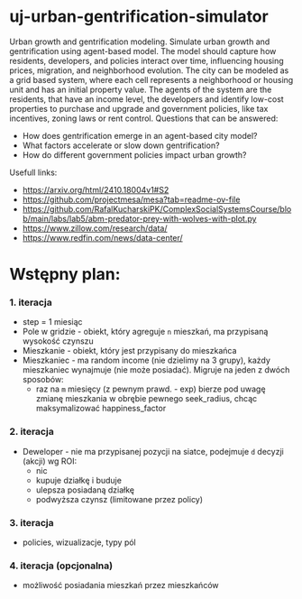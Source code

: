 # uj-urban-gentrification-simulator

Urban growth and gentrification modeling. Simulate urban growth and gentrification using agent-based model. The model should capture how residents, developers, and policies interact over time, influencing housing prices, migration, and neighborhood evolution. The city can be modeled as a grid based system, where each cell represents a neighborhood or housing unit and has an initial property value. The agents of the system are the residents, that have an income level, the developers and identify low-cost properties to purchase and upgrade and government policies, like tax incentives, zoning laws or rent control. Questions that can be answered:
* How does gentrification emerge in an agent-based city model?
* What factors accelerate or slow down gentrification?
* How do different government policies impact urban growth?

Usefull links:
* https://arxiv.org/html/2410.18004v1#S2
* https://github.com/projectmesa/mesa?tab=readme-ov-file
* https://github.com/RafalKucharskiPK/ComplexSocialSystemsCourse/blob/main/labs/lab5/abm-predator-prey-with-wolves-with-plot.py
* https://www.zillow.com/research/data/
* https://www.redfin.com/news/data-center/

# Wstępny plan:
### 1. iteracja
* step = 1 miesiąc
* Pole w gridzie - obiekt, który agreguje `n` mieszkań, ma przypisaną wysokość czynszu
* Mieszkanie - obiekt, który jest przypisany do mieszkańca
* Mieszkaniec - ma random income (nie dzielimy na 3 grupy), każdy mieszkaniec wynajmuje (nie może posiadać). Migruje na jeden z dwóch sposobów:
    * raz na `m` miesięcy (z pewnym prawd. - exp) bierze pod uwagę zmianę mieszkania w obrębie pewnego seek_radius, chcąc maksymalizować happiness_factor

### 2. iteracja
* Deweloper - nie ma przypisanej pozycji na siatce, podejmuje `d` decyzji (akcji) wg ROI:
    * nic
    * kupuje działkę i buduje
    * ulepsza posiadaną działkę
    * podwyższa czynsz (limitowane przez policy)

### 3. iteracja
* policies, wizualizacje, typy pól

### 4. iteracja (opcjonalna)
* możliwość posiadania mieszkań przez mieszkańców